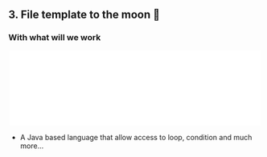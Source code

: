 ## 3. File template to the moon 🚀
### With what will we work

<img height="150" src="image_vtl.png" width="500" style="display: block; margin: 0 auto"/>

- A Java based language that allow access to loop, condition and much more...